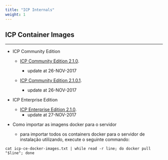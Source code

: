 ```yaml
---
title: "ICP Internals"
weight: 1
---
```


## ICP Container Images
----------------------------

- ICP Community Edition 
    - [ICP Community Edition 2.1.0](https://raw.githubusercontent.com/IBMCloudBrazil/ibmcloudbrazil.github.io/master/_content/toolkit/icp-ce-docker-images-2.1.0.txt).
        - update at 26-NOV-2017

    - [ICP Community Edition 2.1.0.1](https://raw.githubusercontent.com/IBMCloudBrazil/ibmcloudbrazil.github.io/master/_content/toolkit/icp-ce-docker-images-2.1.0.1.txt).
        - update at 26-NOV-2017


- ICP Enterprise Edition
    - [ICP Enterprise Edition 2.1.0](https://raw.githubusercontent.com/IBMCloudBrazil/ibmcloudbrazil.github.io/master/_content/toolkit/icp-ee-docker-images.2.1.0.txt).
        - update at 27-NOV-2017


- Como importar as imagens docker para o servidor
    - para importar todos os containers docker para o servidor de instalação utilizando, execute o seguinte commando:
```
cat icp-ce-docker-images.txt | while read -r line; do docker pull "$line"; done
```
